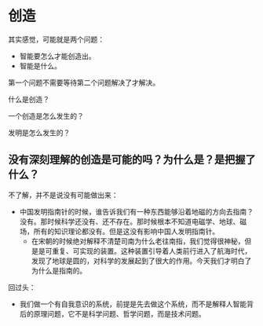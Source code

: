 # 创造


其实感觉，可能就是两个问题：

- 智能要怎么才能创造出。
- 智能是什么。


第一个问题不需要等待第二个问题解决了才解决。






什么是创造？

一个创造是怎么发生的？

发明是怎么发生的？


## 没有深刻理解的创造是可能的吗？为什么是？是把握了什么？

不了解，并不是说没有可能做出来：

- 中国发明指南针的时候，谁告诉我们有一种东西能够沿着地磁的方向去指南？没有。那时候科学还没有、还不存在。那时候根本不知道电磁学、地球、磁场，所有的知识理论都没有。但是这没有影响中国人发明指南针。
  - 在宋朝的时候绝对解释不清楚司南为什么老往南指，我们觉得很神秘，但是是可重复、可实现的装置。这种装置引导着人类前行进入了航海时代，发现了地球是圆的，对科学的发展起到了很大的作用。今天我们才明白了为什么是指南的。

回过头：

- 我们做一个有自我意识的系统，前提是先去做这个系统，而不是解释人智能背后的原理问题，它不是科学问题、哲学问题，而是技术问题。